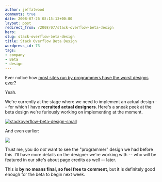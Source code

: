 ```yaml
---
author: jeffatwood
comments: true
date: 2008-07-26 08:15:13+00:00
layout: post
redirect_from: /2008/07/stack-overflow-beta-design
hero: 
slug: stack-overflow-beta-design
title: Stack Overflow Beta Design
wordpress_id: 73
tags:
- company
- Beta
- design
---
```



Ever notice how [most sites run by programmers have the worst designs ever?](http://weblogs.asp.net/jeff/archive/2004/11/09/254664.aspx)



Yeah.



We're currently at the stage where we need to implement an actual design -- for which I have **recruited actual designers**. Here's a sneak peek at the beta design we're furiously working on implementing at the moment.



[![stackoverflow-beta-design-small](https://i.stack.imgur.com/MqE9e.png)](/wp-content/uploads/stackoverflow-beta-design-large2.png)



And even earlier:



![](/images/wordpress/original-so-design-jeremy-kratz.png)



Trust me, you do _not_ want to see the "programmer" design we had before this. I'll have more details on the designer we're working with -- who will be featured in our site's about page credits as well -- later.



This is **by no means final, so feel free to comment**, but it is definitely good enough for the beta to begin next week.

